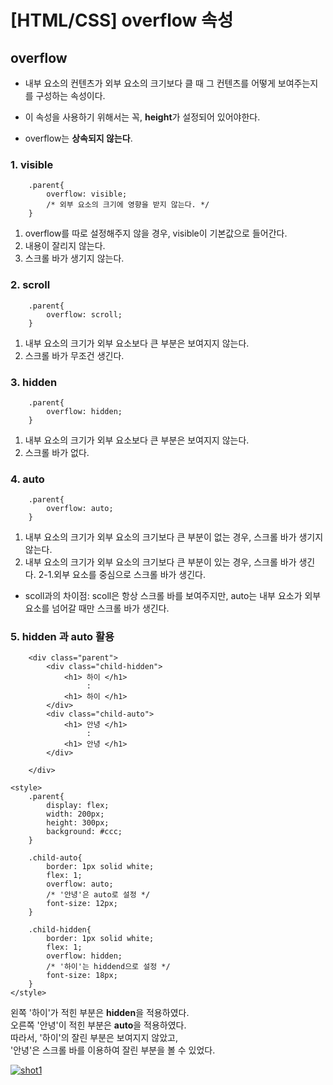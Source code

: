 # [HTML/CSS] overflow 속성

## overflow
 - 내부 요소의 컨텐츠가 외부 요소의 크기보다 클 때 그 컨텐츠를 어떻게 보여주는지를  구성하는 속성이다.

- 이 속성을 사용하기 위해서는 꼭, **height**가 설정되어 있어야한다.
- overflow는 **상속되지 않는다**.
 
### 1. visible
```
	.parent{
		overflow: visible;
		/* 외부 요소의 크기에 영향을 받지 않는다. */
	}
```
 1) overflow를 따로 설정해주지 않을 경우, visible이 기본값으로 들어간다.
 2) 내용이 잘리지 않는다.
 3) 스크롤 바가 생기지 않는다.
 


### 2. scroll
```
	.parent{
		overflow: scroll;
	}
```
 1) 내부 요소의 크기가 외부 요소보다 큰 부분은 보여지지 않는다.
 2) 스크롤 바가 무조건 생긴다.


### 3. hidden
```
	.parent{
		overflow: hidden;
	}
```
1) 내부 요소의 크기가 외부 요소보다 큰 부분은 보여지지 않는다.
2) 스크롤 바가 없다.

### 4. auto
```
	.parent{
		overflow: auto;
	}
```
 1) 내부 요소의 크기가 외부 요소의 크기보다 큰 부분이 없는 경우,
	 스크롤 바가 생기지 않는다.
 2) 내부 요소의 크기가 외부 요소의 크기보다 큰 부분이 있는 경우,
	 스크롤 바가 생긴다.
 2-1.외부 요소를 중심으로 스크롤 바가 생긴다.
 - scoll과의 차이점: scoll은 항상 스크롤 바를 보여주지만, auto는 내부 요소가 외부 요소를 넘어갈 때만 스크롤 바가 생긴다.
 
### 5. hidden 과 auto 활용
```
	<div class="parent">
		<div class="child-hidden">
			<h1> 하이 </h1>
				 :
			<h1> 하이 </h1>
		</div>
		<div class="child-auto">
			<h1> 안녕 </h1>
				 :
			<h1> 안녕 </h1>
		</div>

	</div>

```
```
<style>
	.parent{
		display: flex;
		width: 200px;
		height: 300px;
		background: #ccc;
	}

	.child-auto{
		border: 1px solid white;
		flex: 1;
		overflow: auto;
		/* '안녕'은 auto로 설정 */
		font-size: 12px;
	}

	.child-hidden{
		border: 1px solid white;
		flex: 1;
		overflow: hidden;
		/* '하이'는 hiddend으로 설정 */
		font-size: 18px;
	}
</style>
```
왼쪽 '하이'가 적힌 부분은 **hidden**을 적용하였다.<br>
오른쪽 '안녕'이 적힌 부분은 **auto**을 적용하였다.<br>
따라서, '하이'의 잘린 부분은 보여지지 않았고,<br>
'안녕'은 스크롤 바를 이용하여 잘린 부분을 볼 수 있었다.<br>

<a href="https://imgbb.com/"><img src="https://image.ibb.co/mSpqVy/shot1.png" alt="shot1" border="0"></a>



